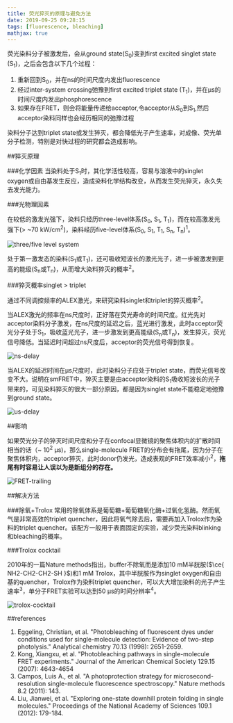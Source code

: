 ```yaml
---
title: 荧光猝灭的原理与避免方法
date: 2019-09-25 09:28:15
tags: [fluorescence, bleaching]
mathjax: true
---
```


荧光染料分子被激发后，会从ground state(S<sub>0</sub>)变到first excited singlet state (S<sub>1</sub>)，之后会包含以下几个过程：

1. 重新回到S<sub>0</sub>，并在ns的时间尺度内发出fluorescence
2. 经过inter-system crossing弛豫到first excited triplet state (T<sub>1</sub>)，并在μs的时间尺度内发出phosphorescence
3. 如果存在FRET，则会将能量传递给acceptor,令acceptor从S<sub>0</sub>到S<sub>1</sub>,然后acceptor染料同样也会经历相同的弛豫过程

染料分子达到triplet state或发生猝灭，都会降低光子产生速率，对成像、荧光单分子检测，特别是对快过程的研究都会造成影响。

##猝灭原理

###化学因素
当染料处于S<sub>1</sub>时，其化学活性较高，容易与溶液中的singlet oxygen或自由基发生反应，造成染料化学结构改变，从而发生荧光猝灭，永久失去发光能力。

###光物理因素

在较低的激发光强下，染料只经历three-level体系(S<sub>0</sub>, S<sub>1</sub>, T<sub>1</sub>)，而在较高激发光强下(> ~70 kW/cm<sup>2</sup>)，染料经历five-level体系(S<sub>0</sub>, S<sub>1</sub>, T<sub>1</sub>, S<sub>n</sub>, T<sub>n</sub>)<sup>1</sup>。

![three/five level system](https://i.loli.net/2019/09/27/l7h9quryPtb3KM6.jpg)

处于第一激发态的染料(S<sub>1</sub>或T<sub>1</sub>)，还可吸收短波长的激光光子，进一步被激发到更高的能级(S<sub>n</sub>或T<sub>n</sub>)，从而增大染料猝灭的概率<sup>2</sup>。

###猝灭概率singlet > triplet

通过不同调控频率的ALEX激光，来研究染料singlet和triplet的猝灭概率<sup>2</sup>。

当ALEX激光的频率在ns尺度时，正好落在荧光寿命的时间尺度。红光先对acceptor染料分子激发，在ns尺度的延迟之后，蓝光进行激发，此时acceptor荧光分子处于S<sub>1</sub>，吸收蓝光光子，进一步激发到更高能级(S<sub>n</sub>或T<sub>n</sub>)，发生猝灭，荧光信号降低。当延迟时间超过ns尺度后，acceptor的荧光信号得到恢复。

![ns-delay](https://i.loli.net/2019/09/27/7KLUgpYbwJV5rv1.jpg)

当ALEX的延迟时间在μs尺度时，此时染料分子应处于triplet state，而荧光信号改变不大。说明在smFRET中，猝灭主要是由acceptor染料的S<sub>1</sub>吸收短波长的光子带来的，可见染料猝灭的很大一部分原因，都是因为singlet state不能稳定地弛豫到ground state。

![us-delay](https://i.loli.net/2019/09/27/7nYuxv94D6dVpcI.jpg)

##影响

如果荧光分子的猝灭时间尺度和分子在confocal显微镜的聚焦体积内的扩散时间相当的话（~ 10<sup>2</sup> μs)，那么single-molecule FRET的分布会有拖尾，因为分子在聚焦体积内，acceptor猝灭，此时donor仍发光，造成表观的FRET效率减小<sup>2</sup>，**拖尾有时容易让人误以为是新组分的存在。**

![FRET-trailing](https://i.loli.net/2019/09/27/DSyYxkngA9cvZzu.jpg)

##解决方法

###除氧+Trolox
常用的除氧体系是葡萄糖+葡萄糖氧化酶+过氧化氢酶。然而氧气是非常高效的triplet quencher，因此将氧气除去后，需要再加入Trolox作为染料的triplet quencher。该配方一般用于表面固定的实验，减少荧光染料blinking和bleaching的概率。

###Trolox cocktail

2010年的一篇Nature methods指出，buffer不除氧而是添加10 mM半胱胺($\ce{ NH2-CH2-CH2-SH }$)和1 mM Trolox，其中半胱胺作为singlet oxygen和自由基的quencher，Trolox作为染料triplet quencher，可以大大增加染料的光子产生速率<sup>3</sup>，单分子FRET实验可以达到50 μs的时间分辨率<sup>4</sup>。

![trolox-cocktail](https://i.loli.net/2019/09/27/4GxiQAnvfHIyOoK.jpg)

##references

1. Eggeling, Christian, et al. "Photobleaching of fluorescent dyes under conditions used for single-molecule detection: Evidence of two-step photolysis." Analytical chemistry 70.13 (1998): 2651-2659.
2. Kong, Xiangxu, et al. "Photobleaching pathways in single-molecule FRET experiments." Journal of the American Chemical Society 129.15 (2007): 4643-4654
3. Campos, Luis A., et al. "A photoprotection strategy for microsecond-resolution single-molecule fluorescence spectroscopy." Nature methods 8.2 (2011): 143.
4. Liu, Jianwei, et al. "Exploring one-state downhill protein folding in single molecules." Proceedings of the National Academy of Sciences 109.1 (2012): 179-184.
